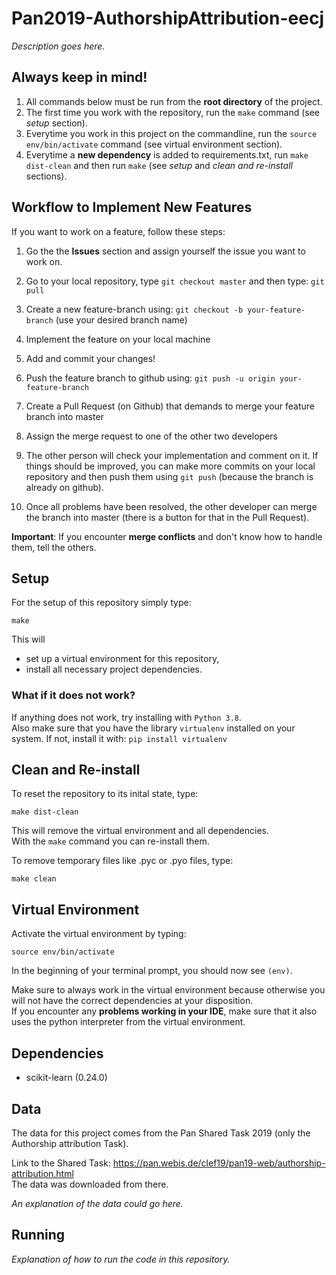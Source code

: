 # Pan2019-AuthorshipAttribution-eecj

*Description goes here.*

## Always keep in mind!

1. All commands below must be run from the **root directory** of the project.
2. The first time you work with the repository, run the ```make``` command (see *setup* section).
3. Everytime you work in this project on the commandline, run the ```source env/bin/activate``` command (see virtual environment section).
4. Everytime a **new dependency** is added to requirements.txt, run ```make dist-clean``` and then run ```make``` (see *setup* and *clean and re-install* sections).

## Workflow to Implement New Features

If you want to work on a feature, follow these steps:

1. Go the the **Issues** section and assign yourself the issue you want to work on.
2. Go to your local repository, type ```git checkout master``` and then type: ```git pull```
3. Create a new feature-branch using: ```git checkout -b your-feature-branch``` (use your desired branch name)
4. Implement the feature on your local machine
5. Add and commit your changes!
6. Push the feature branch to github using: ```git push -u origin your-feature-branch```
7. Create a Pull Request (on Github) that demands to merge your feature branch into master
8. Assign the merge request to one of the other two developers

9. The other person will check your implementation and comment on it. If things should be improved, you can make more commits on your local repository and then push them using ```git push``` (because the branch is already on github).
10. Once all problems have been resolved, the other developer can merge the branch into master (there is a button for that in the Pull Request).

**Important**: If you encounter **merge conflicts** and don't know how to handle them, tell the others.

## Setup

For the setup of this repository simply type:

    make

This will

- set up a virtual environment for this repository,
- install all necessary project dependencies.

### What if it does not work?

If anything does not work, try installing with ```Python 3.8```.  
Also make sure that you have the library ```virtualenv``` installed on your system. If not, install it with: ```pip install virtualenv```

## Clean and Re-install

To reset the repository to its inital state, type:

    make dist-clean

This will remove the virtual environment and all dependencies.  
With the `make` command you can re-install them.

To remove temporary files like .pyc or .pyo files, type:

    make clean

## Virtual Environment

Activate the virtual environment by typing:

    source env/bin/activate

In the beginning of your terminal prompt, you should now see ```(env)```.

Make sure to always work in the virtual environment because otherwise you will not have the correct dependencies at your disposition.  
If you encounter any **problems working in your IDE**, make sure that it also uses the python interpreter from the virtual environment.

## Dependencies

- scikit-learn (0.24.0)

## Data

The data for this project comes from the Pan Shared Task 2019 (only the Authorship attribution Task).

Link to the Shared Task: https://pan.webis.de/clef19/pan19-web/authorship-attribution.html  
The data was downloaded from there.

*An explanation of the data could go here.*

## Running

*Explanation of how to run the code in this repository.*
